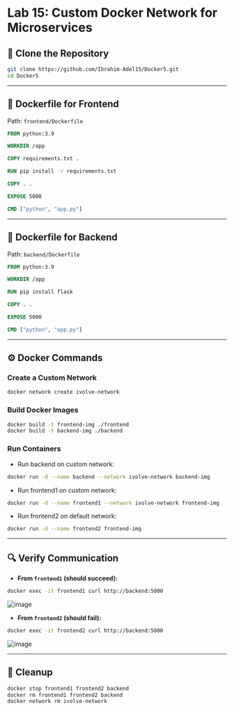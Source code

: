# Lab 15: Custom Docker Network for Microservices

## 🔗 Clone the Repository
```bash
git clone https://github.com/Ibrahim-Adel15/Docker5.git
cd Docker5
```

---

## 🐳 Dockerfile for Frontend

Path: `frontend/Dockerfile`

```dockerfile
FROM python:3.9

WORKDIR /app

COPY requirements.txt .

RUN pip install -r requirements.txt

COPY . .

EXPOSE 5000

CMD ["python", "app.py"]
```

---

## 🐳 Dockerfile for Backend

Path: `backend/Dockerfile`

```dockerfile
FROM python:3.9

WORKDIR /app

RUN pip install flask

COPY . .

EXPOSE 5000

CMD ["python", "app.py"]
```

---

## ⚙️ Docker Commands

### Create a Custom Network
```bash
docker network create ivolve-network
```

### Build Docker Images
```bash
docker build -t frontend-img ./frontend
docker build -t backend-img ./backend
```

### Run Containers

- Run backend on custom network:
```bash
docker run -d --name backend --network ivolve-network backend-img
```

- Run frontend1 on custom network:
```bash
docker run -d --name frontend1 --network ivolve-network frontend-img
```

- Run frontend2 on default network:
```bash
docker run -d --name frontend2 frontend-img
```

---

## 🔍 Verify Communication

- **From `frontend1` (should succeed):**
```bash
docker exec -it frontend1 curl http://backend:5000
```

![image](https://github.com/user-attachments/assets/7f4df9c2-c8dd-41d5-a454-dd454b3fdefe)

- **From `frontend2` (should fail):**
```bash
docker exec -it frontend2 curl http://backend:5000
```

![image](https://github.com/user-attachments/assets/6f9060ce-eeda-44e6-a40b-c08a6e82f7e3)

---

## 🧹 Cleanup

```bash
docker stop frontend1 frontend2 backend
docker rm frontend1 frontend2 backend
docker network rm ivolve-network
```
